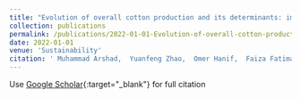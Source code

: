 ```yaml
---
title: "Evolution of overall cotton production and its determinants: implications for developing countries using Pakistan case"
collection: publications
permalink: /publications/2022-01-01-Evolution-of-overall-cotton-production-and-its-determinants-implications-for-developing-countries-using-Pakistan-case
date: 2022-01-01
venue: 'Sustainability'
citation: ' Muhammad Arshad,  Yuanfeng Zhao,  Omer Hanif,  Faiza Fatima, &quot;Evolution of overall cotton production and its determinants: implications for developing countries using Pakistan case.&quot; Sustainability, 2022.'
---
```

Use [Google Scholar](https://scholar.google.com/scholar?q=Evolution+of+overall+cotton+production+and+its+determinants:+implications+for+developing+countries+using+Pakistan+case){:target="_blank"} for full citation